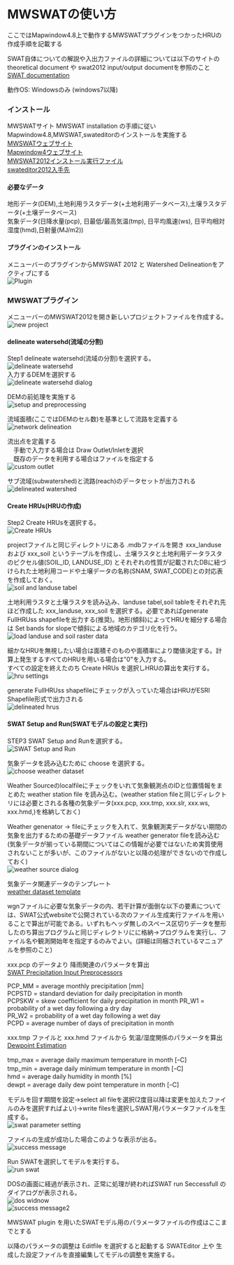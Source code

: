 # MWSWATの使い方
ここではMapwindow4.8上で動作するMWSWATプラグインをつかったHRUの作成手順を記載する

SWAT自体についての解説や入出力ファイルの詳細については以下のサイトのtheoretical document や swat2012 input/output documentを参照のこと  
[SWAT documentation](http://swat.tamu.edu/documentation/)  

動作OS: Windowsのみ (windows7以降)

### インストール
MWSWATサイト MWSWAT installation の手順に従いMapwindow4.8,MWSWAT,swateditorのインストールを実施する  
[MWSWATウェブサイト](http://www.waterbase.org/download_mwswat2012.html)  
[Mapwindow4ウェブサイト](https://mapwindow4.codeplex.com/)  
[MWSWAT2012インストール実行ファイル](http://www.waterbase.org/bin/MWSWAT2012.exe)  
[swateditor2012入手先](http://swat.tamu.edu/software/arcswat/swateditor/)  

#### 必要なデータ  
地形データ(DEM),土地利用ラスタデータ(+土地利用データベース),土壌ラスタデータ(+土壌データベース)  
気象データ(日降水量(pcp), 日最低/最高気温(tmp), 日平均風速(ws), 日平均相対湿度(hmd),日射量(MJ/m2))  

#### プラグインのインストール
メニューバーのプラグインからMWSWAT 2012 と Watershed Delineationをアクティブにする  
 ![Plugin](./img/p01.png)  

### MWSWATプラグイン
メニューバーのMWSWAT2012を開き新しいプロジェクトファイルを作成する。  
![new project](./img/p02.png)  

#### delineate watersehd(流域の分割)
Step1  delineate watersehd(流域の分割)を選択する。  
![delineate watersehd](./img/p03.png)  
入力するDEMを選択する  
![delineate watersehd dialog](./img/p04.png)  

DEMの前処理を実施する  
![setup and preprocessing](./img/p05.png)  

流域面積(ここではDEMのセル数)を基準として流路を定義する  
![network delineation](./img/p06.png)  

流出点を定義する  
　手動で入力する場合は Draw Outlet/Inletを選択  
　既存のデータを利用する場合はファイルを指定する  
![custom outlet](./img/p07.png)  

サブ流域(subwatershed)と流路(reach)のデータセットが出力される  
![delineated watershed](./img/p08.png)  
#### Create HRUs(HRUの作成)
Step2  Create HRUsを選択する。  
![Create HRUs](./img/p09.png)  

projectファイルと同じディレクトリにある .mdbファイルを開き  xxx_landuse および xxx_soil というテーブルを作成し、土壌ラスタと土地利用データラスタのピクセル値(SOIL_ID, LANDUSE_ID)
とそれぞれの性質が記載されたDBに紐づけられた土地利用コードや土壌データの名称(SNAM, SWAT_CODE)との対応表を作成しておく。  
![soil and landuse tabel](./img/p10.png)  

土地利用ラスタと土壌ラスタを読み込み、landuse tabel,soil tableをそれぞれ先ほど作成した xxx_landuse, xxx_soil を選択する。必要であればgenerate FullHRUss shapefileを出力する(推奨)。地形(傾斜)によってHRUを細分する場合は Set bands for slopeで傾斜による地域のカテゴリ化を行う。  
![load landuse and soil raster data](./img/p11.png)  

細かなHRUを無視したい場合は面積そのものや面積率により閾値決定する。計算上発生するすべてのHRUを用いる場合は"0"を入力する。  
すべての設定を終えたのち Create HRUs を選択しHRUの算出を実行する。  
![hru settings](./img/p12.png)  

generate FullHRUss shapefileにチェックが入っていた場合はHRUがESRI Shapefile形式で出力される  
![delineated hrus](./img/p13.png)  

#### SWAT Setup and Run(SWATモデルの設定と実行)
STEP3 SWAT Setup and Runを選択する。  
![SWAT Setup and Run](./img/p14.png)  

気象データを読み込むために choose を選択する。  
![choose weather dataset](./img/p15.png)  

Weather Sourceのlocalfileにチェックをいれて気象観測点のIDと位置情報をまとめた weather station file を読み込む。(weather station fileと同じディレクトリには必要とされる各種の気象データ(xxx.pcp, xxx.tmp, xxx.slr, xxx.ws, xxx.hmd,)を格納しておく)    

Weather genenator → fileにチェックを入れて、気象観測実データがない期間の気象を出力するための基礎データファイル weather generator fileを読み込む(気象データが揃っている期間についてはこの情報が必要ではないため実質使用されないことが多いが、このファイルがないと以降の処理ができないので作成しておく)  
![weather source dialog](./img/p16.png)  

気象データ関連データのテンプレート  
[weather dataset template](./weather/)  

wgnファイルに必要な気象データの内、若干計算が面倒な以下の要素については、SWAT公式websiteで公開されている次のファイル生成実行ファイルを用いることで算出が可能である。いずれもヘッダ無しのスペース区切りデータを整形したのち算出プログラムと同じディレクトリにに格納→プログラムを実行し、ファイル名や観測開始年を指定するのみでよい。(詳細は同梱されているマニュアルを参照のこと)  

xxx.pcp のデータより 降雨関連のパラメータを算出  
[SWAT Precipitation Input Preprocessors](http://swat.tamu.edu/media/83108/pcpSTAT.zip)   

PCP_MM = average monthly precipitation [mm]  
PCPSTD = standard deviation for daily precipitation in month  
PCPSKW = skew coefficient for daily precipitation in month
PR_W1  = probability of a wet day following a dry day  
PR_W2  = probability of a wet day following a wet day  
PCPD   = average number of days of precipitation in month  

xxx.tmp ファイルと xxx.hmd ファイルから 気温/湿度関係のパラメータを算出  
[Dewpoint Estimation](http://swat.tamu.edu/media/83105/dewpoint.zip)

tmp_max = average daily maximum temperature in month [ｰC]  
tmp_min = average daily minimum temperature in month [ｰC]  
hmd     = average daily humidity in month [%]  
dewpt   = average daily dew point temperature in month [ｰC]  

モデルを回す期間を設定→select all fileを選択(2度目以降は変更を加えたファイルのみを選択すればよい)→write filesを選択しSWAT用パラメータファイルを生成する。  
![swat parameter setting](./img/p17.png)  

ファイルの生成が成功した場合このような表示が出る。  
![success message](./img/p18.png)  

Run SWATを選択してモデルを実行する。  
![run swat](./img/p19.png)  

DOSの画面に経過が表示され、正常に処理が終わればSWAT run Seccessfull のダイアログが表示される。  
![dos widnow](./img/p20.png)  
![success message2](./img/p21.png)  

MWSWAT plugin を用いたSWATモデル用のパラメータファイルの作成はここまでとする  

以降のパラメータの調整は Editfile を選択すると起動する SWATEditor 上や 生成した設定ファイルを直接編集してモデルの調整を実施する。  

